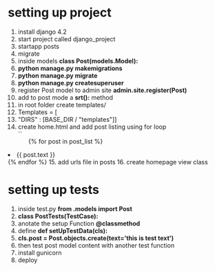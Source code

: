# setting up project
1. install django 4.2
2. start project called django_project
3. startapp posts
4. migrate
5. inside models **class Post(models.Model):**
6. **python manage.py makemigrations**
7. **python manage.py migrate**
8. **python manage.py createsuperuser**
9. register Post model to admin site **admin.site.register(Post)**
10. add to post mode a **__srt__():** method 
11. in root folder create templates/
12. Templates = [
13. "DIRS" : [BASE_DIR / "templates"]]
14. create home.html and add post listing using for loop  
``<ul>
{% for post in post_list %}
<li>{{ post.text }}</li>
{% endfor %}
</ul>
15. add urls file in posts 
16. create homepage view class

# setting up tests
1. inside test.py **from .models import Post**
2. **class PostTests(TestCase):**
3. anotate the setup Function **@classmethod**
4. define **def setUpTestData(cls):**
5. **cls.post = Post.objects.create(text='this is test text')**
6. then test post model content with another test function
7. install gunicorn
8. deploy